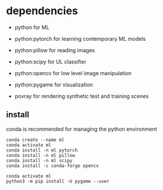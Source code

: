 # dependencies
* python             for ML
* python:pytorch     for learning contemporary ML models
* python:pillow      for reading images
* python:scipy       for UL classifier
* python:opencv      for low level image manipulation
* python:pygame      for visualization

* povray             for rendering synthetic test and training scenes

## install
conda is recommended for managing the python environment

    conda create --name ml
    conda activate ml
    conda install -n ml pytorch
    conda install -n ml pillow
    conda install -n ml scipy
    conda install -c conda-forge opencv
    
    conda activate ml
    python3 -m pip install -U pygame --user
